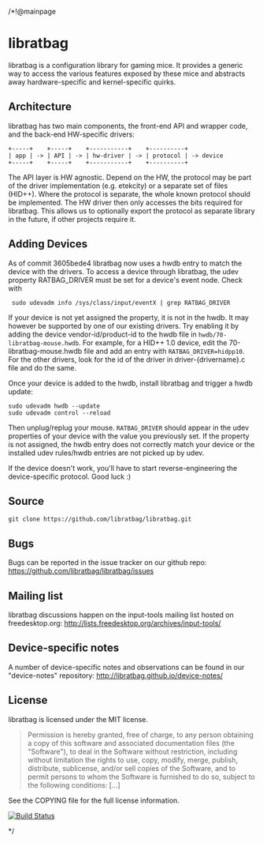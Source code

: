 /*!@mainpage

libratbag
=========

libratbag is a configuration library for gaming mice. It provides a generic
way to access the various features exposed by these mice and abstracts away
hardware-specific and kernel-specific quirks.

Architecture
------------

libratbag has two main components, the front-end API and wrapper code, and
the back-end HW-specific drivers:

    +-----+    +-----+    +-----------+    +----------+
    | app | -> | API | -> | hw-driver | -> | protocol | -> device
    +-----+    +-----+    +-----------+    +----------+

The API layer is HW agnostic. Depend on the HW, the protocol may be part of
the driver implementation (e.g. etekcity) or a separate set of files
(HID++). Where the protocol is separate, the whole known protocol should be
implemented. The HW driver then only accesses the bits required for
libratbag. This allows us to optionally export the protocol as separate
library in the future, if other projects require it.

Adding Devices
--------------

As of commit 3605bede4 libratbag now uses a hwdb entry to match the device
with the drivers. To access a device through libratbag, the udev property
RATBAG_DRIVER must be set for a device's event node. Check with

     sudo udevadm info /sys/class/input/eventX | grep RATBAG_DRIVER

If your device is not yet assigned the property, it is not in the hwdb. It
may however be supported by one of our existing drivers. Try enabling it by
adding the device vendor-id/product-id to the hwdb file in
`hwdb/70-libratbag-mouse.hwdb`. For example, for a HID++ 1.0 device, edit
the 70-libratbag-mouse.hwdb file and add an entry with `RATBAG_DRIVER=hidpp10`.
For the other drivers, look for the id of the driver in driver-{drivername}.c
file and do the same.

Once your device is added to the hwdb, install libratbag and trigger a hwdb
update:

    sudo udevadm hwdb --update
    sudo udevadm control --reload

Then unplug/replug your mouse. `RATBAG_DRIVER` should appear in the udev
properties of your device with the value you previously set. If the property
is not assigned, the hwdb entry does not correctly match your device or the
installed udev rules/hwdb entries are not picked up by udev.

If the device doesn't work, you'll have to start reverse-engineering the
device-specific protocol. Good luck :)

Source
------

    git clone https://github.com/libratbag/libratbag.git

Bugs
----

Bugs can be reported in the issue tracker on our github repo:
https://github.com/libratbag/libratbag/issues

Mailing list
------------

libratbag discussions happen on the input-tools mailing list hosted on
freedesktop.org: http://lists.freedesktop.org/archives/input-tools/

Device-specific notes
---------------------

A number of device-specific notes and observations can be found in our
"device-notes" repository: http://libratbag.github.io/device-notes/

License
-------

libratbag is licensed under the MIT license.

> Permission is hereby granted, free of charge, to any person obtaining a
> copy of this software and associated documentation files (the "Software"),
> to deal in the Software without restriction, including without limitation
> the rights to use, copy, modify, merge, publish, distribute, sublicense,
> and/or sell copies of the Software, and to permit persons to whom the
> Software is furnished to do so, subject to the following conditions: [...]

See the COPYING file for the full license information.

[![Build Status](https://semaphoreci.com/api/v1/projects/7905244a-c0b5-468b-9071-d846de3ce9f1/545192/badge.svg)](https://semaphoreci.com/libratbag/libratbag)

*/
